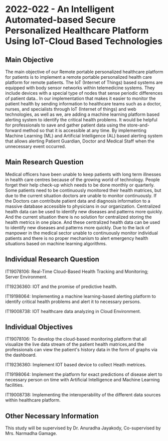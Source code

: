 # 2022-022 - An Intelligent Automated-based Secure Personalized Healthcare Platform Using IoT-Cloud Based Technologies

## Main Objective
The main objective of our Remote portable personalized healthcare platform for patients is to implement a remote portable personalized health care platform for remote patients. The IoT (Internet of Things) based systems are equipped with body sensor networks within telemedicine systems. They include devices with a special type of nodes that sense periodic differences of patient data.. In our implementation that makes it easier to monitor the patient health by sending information to healthcare teams such as a doctor, nurses, and specialists through IoT (Internet of things) and web technologies, as well as we, are adding a machine learning platform based alerting system to identify the critical health problems. It would be helpful for professionals to save and gather patient data using the store-and-forward method so that it is accessible at any time. By implementing Machine Learning (ML) and Artificial Intelligence (AL) based alerting system that allows alerting Patient Guardian, Doctor and Medical Staff when the unnecessary event occurred.

## Main Research Question
Medical officers have been unable to keep patients with long term illnesses in health care centres because of the growing world of technology. People forget their help check-up which needs to be done monthly or quarterly. Some patients need to be continuously monitored their health matrices, but due to the current situation doctors are unable to monitor continuously. If the Doctors can contribute patient data and diagnosis information to a massive database accessible to physicians in our organization. Centralized health data can be used to identify new diseases and patterns more quickly. And the current situation there is no solution for centralized storing the health metrics in one place. And these centralized health data can be used to identify new diseases and patterns more quickly. Due to the lack of manpower in the medical sector unable to continuously monitor individual patients and there is no proper mechanism to alert emergency health situations based on machine learning algorithms.


## Individual Research Question
IT19078106: Real-Time Cloud-Based Health Tracking and Monitoring; Server Environment.

IT19236360: IOT and the promise of predictive health.

IT19198064: Implementing a machine learning-based alerting platform to identify critical health problems and alert it to necessary persons.

IT19008738: IOT healthcare data analyzing in Cloud Environment.



## Individual Objectives
IT19078106: To develop  the cloud-based monitoring platform  that all visualize the live data stream of the patient health matrices,and the professionals can view the patient's history data in the form of graphs via the dashboard.

IT19236360: Implement IOT based device to collect Heath metrices.

IT19198064: Implement the platform for exact predictions of disease alert to necessary person on time with Artificial Intelligence and Machine Learning facilities.

IT19008738: Implementing the interoperability of the different data sources within healthcare platform.


## Other Necessary Information
This study will be supervised by Dr. Anuradha Jayakody, Co-supervised by Mrs. Narmadha Gamage.
